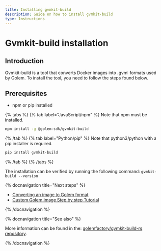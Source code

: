```yaml
---
title: Installing gvmkit-build
description: Guide on how to install gvmkit-build
type: Instructions
---
```


# Gvmkit-build installation

## Introduction

Gvmkit-build is a tool that converts Docker images into .gvmi formats used by Golem. To install the tool, you need to follow the steps found below.

## Prerequisites

- npm or pip installed

{% tabs %}
{% tab label="JavaScript/npm" %}
Note that npm must be installed.

```bash
npm install -g @golem-sdk/gvmkit-build
```

{% /tab %}
{% tab label="Python/pip" %}
Note that python3/python with a pip installer is required.

```bash
pip install gvmkit-build
```

{% /tab %}
{% /tabs %}

The installation can be verified by running the following command: `gvmkit-build --version`

{% docnavigation title="Next steps" %}

- [Converting an image to Golem format](/docs/creators/javascript/examples/tools/converting-docker-image-to-golem-format)
- [Custom Golem image Step by step Tutorial](/docs/creators/javascript/tutorials/building-custom-image)

{% /docnavigation %}

{% docnavigation title="See also" %}

More information can be found in the: [golemfactory/gvmkit-build-rs repository](https://github.com/golemfactory/gvmkit-build-rs).

{% /docnavigation %}
